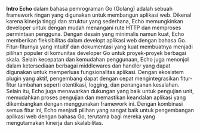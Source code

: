 **Intro Echo** dalam bahasa pemrograman Go (Golang) adalah sebuah framework ringan yang digunakan untuk membangun aplikasi web. Dikenal karena kinerja tinggi dan struktur yang sederhana, Echo memungkinkan developer untuk dengan mudah menangani rute HTTP dan memproses permintaan pengguna. Dengan desain yang minimalis namun kuat, Echo memberikan fleksibilitas dalam developt aplikasi web dengan bahasa Go. Fitur-fiturnya yang intuitif dan dokumentasi yang kuat membuatnya menjadi pilihan populer di komunitas developer Go untuk proyek-proyek berbagai skala.
Selain kecepatan dan kemudahan penggunaan, Echo juga menonjol dalam ketersediaan berbagai middlewares dan handler yang dapat digunakan untuk memperluas fungsionalitas aplikasi. Dengan ekosistem plugin yang aktif, pengembang dapat dengan cepat mengintegrasikan fitur-fitur tambahan seperti otentikasi, logging, dan penanganan kesalahan. Selain itu, Echo juga menawarkan dukungan yang baik untuk pengujian unit, memudahkan proses pengujian dan memastikan keandalan aplikasi yang dikembangkan dengan menggunakan framework ini. Dengan kombinasi semua fitur ini, Echo menjadi pilihan yang sangat baik untuk pengembangan aplikasi web dengan bahasa Go, terutama bagi mereka yang mengutamakan kinerja dan skalabilitas.